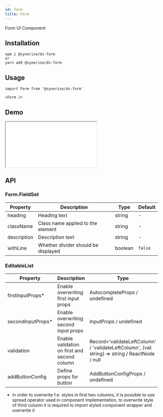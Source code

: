 ```yaml
---
id: form
title: Form
---
```


Form UI Component

## Installation

```
npm i @synerise/ds-form
or
yarn add @synerise/ds-form
```

## Usage

```
import Form from '@synerise/ds-form'

<Form />

```

## Demo

<iframe src="/storybook-static/iframe.html?id=components-form--default"></iframe>

## API

### Form.FieldSet

| Property    | Description                         | Type    | Default |
| ----------- | ----------------------------------- | ------- | ------- |
| heading     | Heading text                        | string  | -       |
| className   | Class name applied to the element   | string  | -       |
| description | Description text                    | string  | -       |
| withLine    | Whether divider should be displayed | boolean |`false`  |


### EditableList

| Property    | Description                         | Type    | Default |
| ----------- | ----------------------------------- | ------- | ------- |
| firstInputProps*    | Enable overwriting first input props                        | AutocompleteProps / undefined  | -       |
| secondInputProps*   | Enable overwriting second input props   | InputProps / undefined  | -       |
| validation | Enable validation on first and second column                    | Record<'validateLeftColumn' / 'validateLeftColumn', (val: string) => string / ReactNode / null  | -       |
| addButtonConfig    | Define props for button | AddButtonConfigProps / undefined | -  |

* in order to overwrite f.e. styles in first two columns, it is possible to use spread operator used in component implementation, to overwrite style of third column it is required to import styled component wrapper and overwrite it
